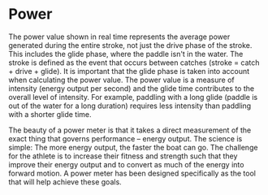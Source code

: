 # Power

The power value shown in real time represents the average power generated during the entire stroke, not just the drive phase of the stroke. This includes the glide phase, where the paddle isn't in the water. The stroke is defined as the event that occurs between catches (stroke = catch + drive + glide). It is important that the glide phase is taken into account when calculating the power value. The power value is a measure of intensity (energy output per second) and the glide time contributes to the overall level of intensity. For example, paddling with a long glide (paddle is out of the water for a long duration) requires less intensity than paddling with a shorter glide time.

The beauty of a power meter is that it takes a direct measurement of the exact thing that governs performance – energy output. The science is simple: The more energy output, the faster the boat can go. The challenge for the athlete is to increase their fitness and strength such that they improve their energy output and to convert as much of the energy into forward motion. A power meter has been designed specifically as the tool that will help achieve these goals.